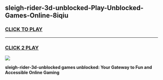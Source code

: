 
## sleigh-rider-3d-unblocked-Play-Unblocked-Games-Online-8iqiu
<h3>
<a href="https://premium76.site?title=sleigh-rider-3d-unblocked&ref=25A">CLICK TO PLAY</a></h3>
<hr>

<h3>
<a href="https://premium76.site?title=sleigh-rider-3d-unblocked&ref=25A">CLICK 2 PLAY</a>
  
</h3>

<a href="https://premium76.site?title=sleigh-rider-3d-unblocked&ref=25A"><img src="https://clearcache.store/games.png"></a>


**sleigh-rider-3d-unblocked games unblocked: Your Gateway to Fun and Accessible Online Gaming**
